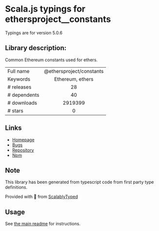 
# Scala.js typings for ethersproject__constants

Typings are for version 5.0.6

## Library description:
Common Ethereum constants used for ethers.

|                    |                 |
| ------------------ | :-------------: |
| Full name          | @ethersproject/constants |
| Keywords           | Ethereum, ethers |
| # releases         | 28 |
| # dependents       | 40 |
| # downloads        | 2919399 |
| # stars            | 0 |

## Links
- [Homepage](https://github.com/ethers-io/ethers.js#readme)
- [Bugs](https://github.com/ethers-io/ethers.js/issues)
- [Repository](https://github.com/ethers-io/ethers.js)
- [Npm](https://www.npmjs.com/package/%40ethersproject%2Fconstants)
    


## Note
This library has been generated from typescript code from first party type definitions.

Provided with :purple_heart: from [ScalablyTyped](https://github.com/oyvindberg/ScalablyTyped)

## Usage
See [the main readme](../../readme.md) for instructions.


